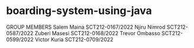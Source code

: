 # boarding-system-using-java
GROUP MEMBERS
Salem Maina	SCT212-0167/2022
Njiru Nimrod	SCT212-0587/2022
Zuberi Masesi	SCT212-0168/2022
Trevor Ombasso	SCT212-0599/2022
Victor Kuria	SCT212-0709/2022
